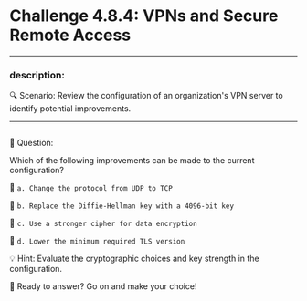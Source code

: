 # **Challenge 4.8.4: VPNs and Secure Remote Access**

---

### **description:**

🔍 Scenario: Review the configuration of an organization's VPN server to identify potential improvements.

---
```plaintext

```
🤔 Question:

Which of the following improvements can be made to the current configuration?

🔘 ```a. Change the protocol from UDP to TCP```

🔘 ```b. Replace the Diffie-Hellman key with a 4096-bit key```

🔘 ```c. Use a stronger cipher for data encryption```

🔘 ```d. Lower the minimum required TLS version```

💡 Hint: Evaluate the cryptographic choices and key strength in the configuration.

🚀 Ready to answer? Go on and make your choice!